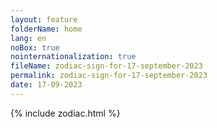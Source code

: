 ```yaml
---
layout: feature
folderName: home
lang: en
noBox: true
nointernationalization: true
fileName: zodiac-sign-for-17-september-2023
permalink: zodiac-sign-for-17-september-2023
date: 17-09-2023
---
```

{% include zodiac.html %}
